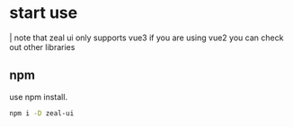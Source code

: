# start use

| note that zeal ui only supports vue3 if you are using vue2 you can check out other libraries

## npm
use npm install.
```bash
npm i -D zeal-ui
```